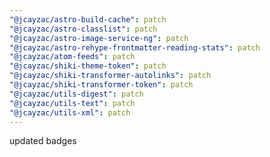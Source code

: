 ```yaml
---
"@jcayzac/astro-build-cache": patch
"@jcayzac/astro-classlist": patch
"@jcayzac/astro-image-service-ng": patch
"@jcayzac/astro-rehype-frontmatter-reading-stats": patch
"@jcayzac/atom-feeds": patch
"@jcayzac/shiki-theme-token": patch
"@jcayzac/shiki-transformer-autolinks": patch
"@jcayzac/shiki-transformer-token": patch
"@jcayzac/utils-digest": patch
"@jcayzac/utils-text": patch
"@jcayzac/utils-xml": patch
---
```


updated badges
